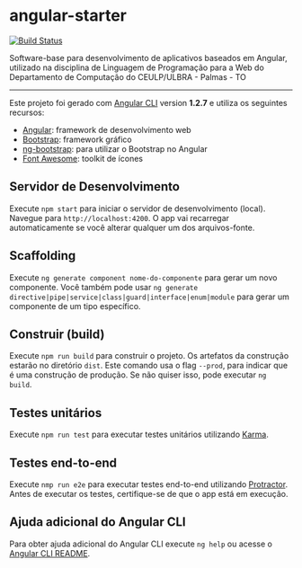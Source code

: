 # angular-starter

[![Build Status](https://travis-ci.org/jacksongomesbr/angular-starter.svg?branch=master)](https://travis-ci.org/jacksongomesbr/angular-starter)

Software-base para desenvolvimento de aplicativos baseados em Angular, utilizado na disciplina de Linguagem de Programação para a Web do Departamento de Computação do CEULP/ULBRA - Palmas - TO

---

Este projeto foi gerado com [Angular CLI](https://github.com/angular/angular-cli) version **1.2.7** e utiliza os seguintes recursos:

* [Angular](https://angular.io/): framework de desenvolvimento web
* [Bootstrap](https://getbootstrap.com/): framework gráfico
* [ng-bootstrap](https://ng-bootstrap.github.io): para utilizar o Bootstrap no Angular
* [Font Awesome](http://fontawesome.io/): toolkit de ícones

## Servidor de Desenvolvimento

Execute `npm start` para iniciar o servidor de desenvolvimento (local). Navegue para `http://localhost:4200`. O app vai recarregar automaticamente se você alterar qualquer um dos arquivos-fonte.

## Scaffolding

Execute `ng generate component nome-do-componente` para gerar um novo componente. Você também pode usar `ng generate directive|pipe|service|class|guard|interface|enum|module` para gerar um componente de um tipo específico.

## Construir (build)

Execute `npm run build` para construir o projeto. Os artefatos da construção estarão no diretório `dist`. Este comando usa o flag `--prod`, para indicar que é uma construção de produção. Se não quiser isso, pode executar `ng build`.

## Testes unitários

Execute `npm run test` para executar testes unitários utilizando [Karma](https://karma-runner.github.io).

## Testes end-to-end

Execute `nmp run e2e` para executar testes end-to-end utilizando [Protractor](http://www.protractortest.org/). Antes de executar os testes, certifique-se de que o app está em execução.

## Ajuda adicional do Angular CLI

Para obter ajuda adicional do Angular CLI execute `ng help` ou acesse o [Angular CLI README](https://github.com/angular/angular-cli/blob/master/README.md).


